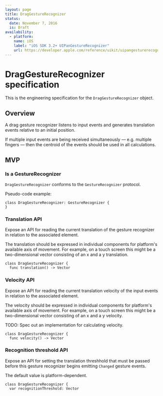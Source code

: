 ```yaml
---
layout: page
title: DragGestureRecognizer
status:
  date: November 7, 2016
  is: Draft
availability:
  - platform:
    name: iOS
    label: "iOS SDK 3.2+ UIPanGestureRecognizer"
    url: https://developer.apple.com/reference/uikit/uipangesturerecognizer
---
```


# DragGestureRecognizer specification

This is the engineering specification for the `DragGestureRecognizer` object.

## Overview

A drag gesture recognizer listens to input events and generates translation events relative to an
initial position.

If multiple input events are being received simultaneously — e.g. multiple fingers — then the
centroid of the events should be used in all calculations.

## MVP

### Is a GestureRecognizer

`DragGestureRecognizer` conforms to the `GestureRecognizer` protocol.

Pseudo-code example:

```
class DragGestureRecognizer: GestureRecognizer {
}
```

### Translation API

Expose an API for reading the current translation of the gesture recognizer in relation to the
associated element.

The translation should be expressed in individual components for platform's available axis of
movement. For example, on a touch screen this might be a two-dimensional vector consisting of an
x and a y translation.

```
class DragGestureRecognizer {
  func translation() -> Vector
```

### Velocity API

Expose an API for reading the current translation velocity of the input events in relation to the
associated element.

The velocity should be expressed in individual components for platform's available axis of movement.
For example, on a touch screen this might be a two-dimensional vector consisting of an x and a y
velocity.

TODO: Spec out an implementation for calculating velocity.

```
class DragGestureRecognizer {
  func velocity() -> Vector
```

### Recognition threshold API

Expose an API for setting the translation threshhold that must be passed before this gesture
recognizer begins emitting `Changed` gesture events.

The default value is platform-dependent.

```
class DragGestureRecognizer {
  var recognitionThreshold: Vector
```
